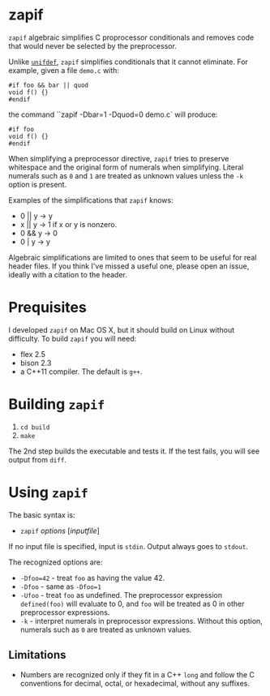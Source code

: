 # zapif
`zapif` algebraic simplifies C proprocessor conditionals and removes code that would never be selected by the preprocessor.

Unlike [`unifdef`](http://dotat.at/prog/unifdef/), `zapif` simplifies conditionals that it cannot eliminate.  For example, given a file `demo.c` with:
```
#if foo && bar || quod
void f() {}
#endif
```
the command ``zapif -Dbar=1 -Dquod=0 demo.c` will produce:
```
#if foo
void f() {}
#endif
```
When simplifying a preprocessor directive, `zapif` tries to preserve whitespace
and the original form of numerals when simplifying.  Literal numerals such as
`0` and `1` are treated as unknown values unless the `-k` option is present.

Examples of the simplifications that `zapif` knows:
* 0 || y -> y
* x || y -> 1 if x or y is nonzero.
* 0 && y -> 0 
* 0 | y -> y 

Algebraic simplifications are limited to ones that seem to be useful for real header files.  If you think I've missed a useful one, please open an issue, ideally with a citation to the header.

# Prequisites 

I developed `zapif` on Mac OS X, but it should build on Linux without 
difficulty.  To build `zapif` you will need:

* flex 2.5
* bison 2.3
* a C++11 compiler.  The default is `g++`.

# Building `zapif`

1. `cd build`
2. `make`

The 2nd step builds the executable and tests it.  If the test fails, you will see output from `diff`.

# Using `zapif`

The basic syntax is:
* `zapif` _options_ [_inputfile_]

If no input file is specified, input is `stdin`.
Output always goes to `stdout`.

The recognized options are:

* `-Dfoo=42` - treat `foo` as having the value 42.
* `-Dfoo` - same as `-Dfoo=1`
* `-Ufoo` - treat `foo` as undefined.  The preprocessor expression `defined(foo)` will evaluate to 0, and `foo` will be treated as 0 in other preprocessor expressions.
* `-k` - interpret numerals in preprocessor expressions.  Without this option, numerals such as `0` are treated as unknown values.

## Limitations

* Numbers are recognized only if they fit in a C++ `long`
  and follow the C conventions for decimal, octal, or hexadecimal,
  without any suffixes.
